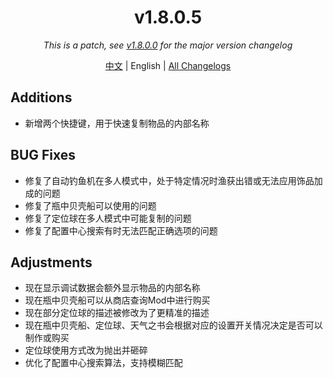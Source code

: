 ﻿<h1 align="center">v1.8.0.5</h1>

<div align="center">

*This is a patch, see [v1.8.0.0](v1.8.0.0.md) for the major version changelog*

[中文](../zh/v1.8.0.5.md) | English | [All Changelogs](../../ChangeLog-en.md)

</div>

## Additions

- 新增两个快捷键，用于快速复制物品的内部名称

## BUG Fixes

- 修复了自动钓鱼机在多人模式中，处于特定情况时渔获出错或无法应用饰品加成的问题
- 修复了瓶中贝壳船可以使用的问题
- 修复了定位球在多人模式中可能复制的问题
- 修复了配置中心搜索有时无法匹配正确选项的问题

## Adjustments

- 现在显示调试数据会额外显示物品的内部名称
- 现在瓶中贝壳船可以从商店查询Mod中进行购买
- 现在部分定位球的描述被修改为了更精准的描述
- 现在瓶中贝壳船、定位球、天气之书会根据对应的设置开关情况决定是否可以制作或购买
- 定位球使用方式改为抛出并砸碎
- 优化了配置中心搜索算法，支持模糊匹配